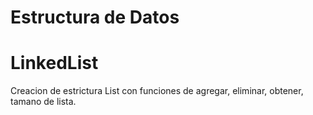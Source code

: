 # Estructura de Datos

# LinkedList 
Creacion de estrictura List con funciones de agregar, eliminar, obtener, tamano de lista.